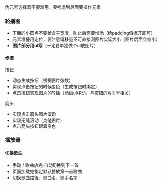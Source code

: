 伪元素选择器不要滥用，要考虑到后面要操作元素

### 轮播图

- 下面的小圆点不要给盒子宽度，防止后面要增添（给padding值撑开即可）
- 元素堆叠用定位，要注意偏移量不可直接测图片实际大小（图片后面会缩小）
- **图片部分用ul写**（一定要单独做个ul放图片）

#### 步骤

按钮

- 动态生成按钮（根据图片张数）
- 实现点击按钮的时候变色（生成按钮时绑定）
- 点击按钮实现图片的轮播（动画ul移动，与按钮的索引号相关）

箭头

- 实现点击箭头图片滚动
- 实现无缝滚动（克隆图片）
- 点击箭头按钮跟着变色

### 播放器

#### 切换歌曲

- 手动 / 歌曲放完  自动切换到下一首
- 页面加载完指定默认播放第一首歌曲
- 切换歌曲路径、歌曲名、歌手名字